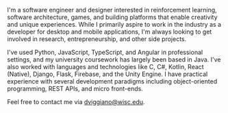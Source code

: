 I'm a software engineer and designer interested in reinforcement learning, software architecture, games, and building platforms that enable creativity and unique experiences. While I primarily aspire to work in the industry as a developer for desktop and mobile applications, I'm always looking to get involved in research, entrepreneurship, and other side projects.

I've used Python, JavaScript, TypeScript, and Angular in professional settings, and my university coursework has largely been based in Java. I've also worked with languages and technologies like C, C#, Kotlin, React (Native), Django, Flask, Firebase, and the Unity Engine. I have practical experience with several development paradigms including object-oriented programming, REST APIs, and micro front-ends.

Feel free to contact me via [dviggiano@wisc.edu](dviggiano@wisc.edu).
